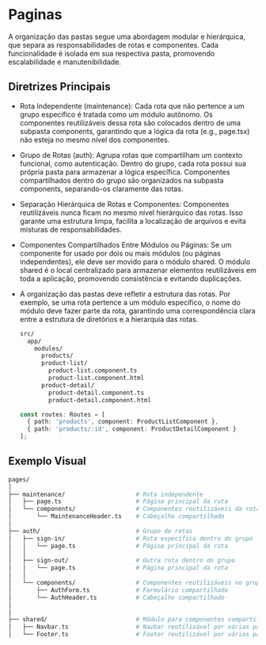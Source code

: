 # Paginas

A organização das pastas segue uma abordagem modular e hierárquica, que separa as responsabilidades de rotas e componentes. Cada funcionalidade é isolada em sua respectiva pasta, promovendo escalabilidade e manutenibilidade.

## Diretrizes Principais

- Rota Independente (maintenance):
    Cada rota que não pertence a um grupo específico é tratada como um módulo autônomo.
    Os componentes reutilizáveis dessa rota são colocados dentro de uma subpasta components, garantindo que a lógica da rota (e.g., page.tsx) não esteja no mesmo nível dos componentes.

- Grupo de Rotas (auth):
    Agrupa rotas que compartilham um contexto funcional, como autenticação.
    Dentro do grupo, cada rota possui sua própria pasta para armazenar a lógica específica.
    Componentes compartilhados dentro do grupo são organizados na subpasta components, separando-os claramente das rotas.

- Separação Hierárquica de Rotas e Componentes:
  Componentes reutilizáveis nunca ficam no mesmo nível hierárquico das rotas.
  Isso garante uma estrutura limpa, facilita a localização de arquivos e evita misturas de responsabilidades.

- Componentes Compartilhados Entre Módulos ou Páginas:
  Se um componente for usado por dois ou mais módulos (ou páginas independentes), ele deve ser movido para o módulo shared.
  O módulo shared é o local centralizado para armazenar elementos reutilizáveis em toda a aplicação, promovendo consistência e evitando duplicações.

- A organização das pastas deve refletir a estrutura das rotas. Por exemplo, se uma rota pertence a um módulo específico, o nome do módulo deve fazer parte da rota, garantindo uma correspondência clara entre a estrutura de diretórios e a hierarquia das rotas.

  ```sh
  src/
    app/
      modules/
        products/
        product-list/
          product-list.component.ts
          product-list.component.html
        product-detail/
          product-detail.component.ts
          product-detail.component.html
  ```

  ```typescript
  const routes: Routes = [
    { path: 'products', component: ProductListComponent },
    { path: 'products/:id', component: ProductDetailComponent }
  ];
  ```

## Exemplo Visual

```sh
pages/
│
├── maintenance/                    # Rota independente
│   ├── page.ts                     # Página principal da rota
│   └── components/                 # Componentes reutilizáveis da rota
│       └── MaintenanceHeader.ts    # Cabeçalho compartilhado
│
├── auth/                           # Grupo de rotas
│   ├── sign-in/                    # Rota específica dentro do grupo
│   │   └── page.ts                 # Página principal da rota
│   │
│   ├── sign-out/                   # Outra rota dentro do grupo
│   │   └── page.ts                 # Página principal da rota
│   │
│   └── components/                 # Componentes reutilizáveis no grupo
│       ├── AuthForm.ts             # Formulário compartilhado
│       └── AuthHeader.ts           # Cabeçalho compartilhado
│
│
├── shared/                         # Módulo para componentes compartilhados
│   ├── Navbar.ts                   # Navbar reutilizável por várias páginas
│   └── Footer.ts                   # Footer reutilizável por várias páginas
```
